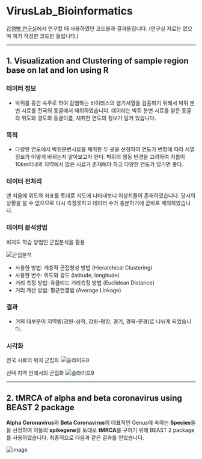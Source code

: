 VirusLab_Bioinformatics
====================================

[감염병 연구실](http://www.msk.or.kr/webzine/201906/html/03.html)에서 연구할 때 사용하였던 코드들과 결과들입니다. (연구실 자료는 없으며 제가 작성한 코드만 올립니다.)

---------------------------------------------------------

 ## 1. Visualization and Clustering of sample region base on lat and lon using R


### 데이터 정보
- 박쥐를 중간 숙주로 하여 감염하는 바이러스의 염기서열을 검출하기 위해서 박쥐 분변 시료를 전국의 동굴에서 채취하였습니다. 데이터는 박쥐 분변 시료를 얻은 동굴의 위도와 경도와 동굴이름, 채취한 연도의 정보가 담겨 있습니다.

### 목적
- 다양한 연도에서 박쥐분변시료를 채취한 두 곳을 선정하여 연도가 변함에 따라 서열정보가 어떻게 바뀌는지 알아보고자 한다. 박쥐의 행동 반경을 고려하여 지름이 10km이내의 지역에서 많은 시료가 존재해야 하고 다양한 연도가 담기면 좋다.

### 데이터 전처리

맨 처음에 위도와 좌표를 토대로 지도에 나타내보니 이상치들이 존재하였습니다. 당시의 상황을 알 수 없으므로 다시 측정못하고 데이터 수가 충분하기에 곧바로 제외하였습니다.  

### 데이터 분석방법

비지도 학습 방법인 군집분석을 활용

![군집분석](https://user-images.githubusercontent.com/70703320/107853103-6e7fa000-6e57-11eb-8342-e184708b4de9.jpg)

- 사용한 방법: 계층적 군집형성 방법 (Hierarchical Clustering)
- 사용한 변수: 위도와 경도 (latitude, longitude)
- 거리 측정 방법: 유클리드 거리측정 방법 (Euclidean Distance)
- 거리 계산 방법: 평균연결법 (Average Linkage)

### 결과 
- 거의 대부분이 지역별(강원-삼척, 강원-평창, 경기, 경북-문경)로 나뉘게 되었습니다. 

### 시각화



전국 시료의 위치 군집화
![슬라이드8](https://user-images.githubusercontent.com/70703320/102921975-a3631c80-44d0-11eb-95a4-ed3e3b25301d.PNG)

선택 지역 안에서의 군집화
![슬라이드9](https://user-images.githubusercontent.com/70703320/102922099-d3122480-44d0-11eb-8032-0f5da67c7832.PNG)


-----------------------------------------------------

 ## 2. tMRCA of alpha and beta coronavirus using BEAST 2 package

**Alpha Coronavirus**와 **Beta Coronavirus**의 대표적인 Genus에 속하는 **Species**들을 선정하여 이들의 **spikegene**을 토대로 **tMRCA**를 구하기 위해 BEAST 2 package를 사용하였습니다. 최종적으로 다음과 같은 결과를 얻었습니다.

![image](https://user-images.githubusercontent.com/70703320/102921416-b1fd0400-44cf-11eb-8a10-b639b7b13ee3.png)

 
